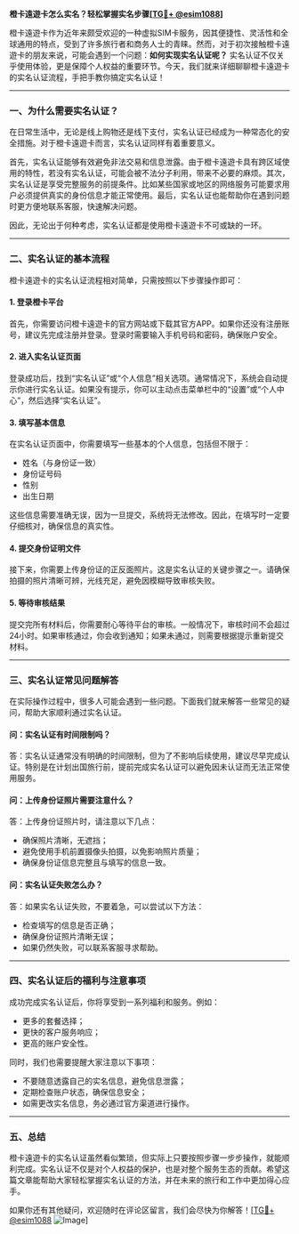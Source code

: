 **橙卡遠遊卡怎么实名？轻松掌握实名步骤[[TG💪+ @esim1088](https://t.me/s/esim1088)]**

橙卡遠遊卡作为近年来颇受欢迎的一种虚拟SIM卡服务，因其便捷性、灵活性和全球通用的特点，受到了许多旅行者和商务人士的青睐。然而，对于初次接触橙卡遠遊卡的朋友来说，可能会遇到一个问题：**如何实现实名认证呢？** 实名认证不仅关乎使用体验，更是保障个人权益的重要环节。今天，我们就来详细聊聊橙卡遠遊卡的实名认证流程，手把手教你搞定实名认证！

---

### **一、为什么需要实名认证？**

在日常生活中，无论是线上购物还是线下支付，实名认证已经成为一种常态化的安全措施。对于橙卡遠遊卡而言，实名认证同样有着重要意义。

首先，实名认证能够有效避免非法交易和信息泄露。由于橙卡遠遊卡具有跨区域使用的特性，若没有实名认证，可能会被不法分子利用，带来不必要的麻烦。其次，实名认证是享受完整服务的前提条件。比如某些国家或地区的网络服务可能要求用户必须提供真实的身份信息才能正常使用。最后，实名认证也能帮助你在遇到问题时更方便地联系客服，快速解决问题。

因此，无论出于何种考虑，实名认证都是使用橙卡遠遊卡不可或缺的一环。

---

### **二、实名认证的基本流程**

橙卡遠遊卡的实名认证流程相对简单，只需按照以下步骤操作即可：

#### **1. 登录橙卡平台**
首先，你需要访问橙卡遠遊卡的官方网站或下载其官方APP。如果你还没有注册账号，建议先完成注册并登录。登录时需要输入手机号码和密码，确保账户安全。

#### **2. 进入实名认证页面**
登录成功后，找到“实名认证”或“个人信息”相关选项。通常情况下，系统会自动提示你进行实名认证。如果没有提示，你可以主动点击菜单栏中的“设置”或“个人中心”，然后选择“实名认证”。

#### **3. 填写基本信息**
在实名认证页面中，你需要填写一些基本的个人信息，包括但不限于：
- 姓名（与身份证一致）
- 身份证号码
- 性别
- 出生日期

这些信息需要准确无误，因为一旦提交，系统将无法修改。因此，在填写时一定要仔细核对，确保信息的真实性。

#### **4. 提交身份证明文件**
接下来，你需要上传身份证的正反面照片。这是实名认证的关键步骤之一。请确保拍摄的照片清晰可辨，光线充足，避免因模糊导致审核失败。

#### **5. 等待审核结果**
提交完所有材料后，你需要耐心等待平台的审核。一般情况下，审核时间不会超过24小时。如果审核通过，你会收到通知；如果未通过，则需要根据提示重新提交材料。

---

### **三、实名认证常见问题解答**

在实际操作过程中，很多人可能会遇到一些问题。下面我们就来解答一些常见的疑问，帮助大家顺利通过实名认证。

#### **问：实名认证有时间限制吗？**
答：实名认证通常没有明确的时间限制，但为了不影响后续使用，建议尽早完成认证。特别是在计划出国旅行前，提前完成实名认证可以避免因未认证而无法正常使用服务。

#### **问：上传身份证照片需要注意什么？**
答：上传身份证照片时，请注意以下几点：
- 确保照片清晰，无遮挡；
- 避免使用手机前置摄像头拍摄，以免影响照片质量；
- 确保身份证信息完整且与填写的信息一致。

#### **问：实名认证失败怎么办？**
答：如果实名认证失败，不要着急，可以尝试以下方法：
- 检查填写的信息是否正确；
- 确保身份证照片清晰无误；
- 如果仍然失败，可以联系客服寻求帮助。

---

### **四、实名认证后的福利与注意事项**

成功完成实名认证后，你将享受到一系列福利和服务。例如：
- 更多的套餐选择；
- 更快的客户服务响应；
- 更高的账户安全性。

同时，我们也需要提醒大家注意以下事项：
- 不要随意透露自己的实名信息，避免信息泄露；
- 定期检查账户状态，确保信息安全；
- 如需更改实名信息，务必通过官方渠道进行操作。

---

### **五、总结**

橙卡遠遊卡的实名认证虽然看似繁琐，但实际上只要按照步骤一步步操作，就能顺利完成。实名认证不仅是对个人权益的保护，也是对整个服务生态的贡献。希望这篇文章能帮助大家轻松掌握实名认证的方法，并在未来的旅行和工作中更加得心应手。

如果你还有其他疑问，欢迎随时在评论区留言，我们会尽快为你解答！[[TG💪+ @esim1088](https://t.me/s/esim1088) ![Image](https://i.postimg.cc/4NQfJmqS/Snipaste-2025-05-13-00-14-12.png)]